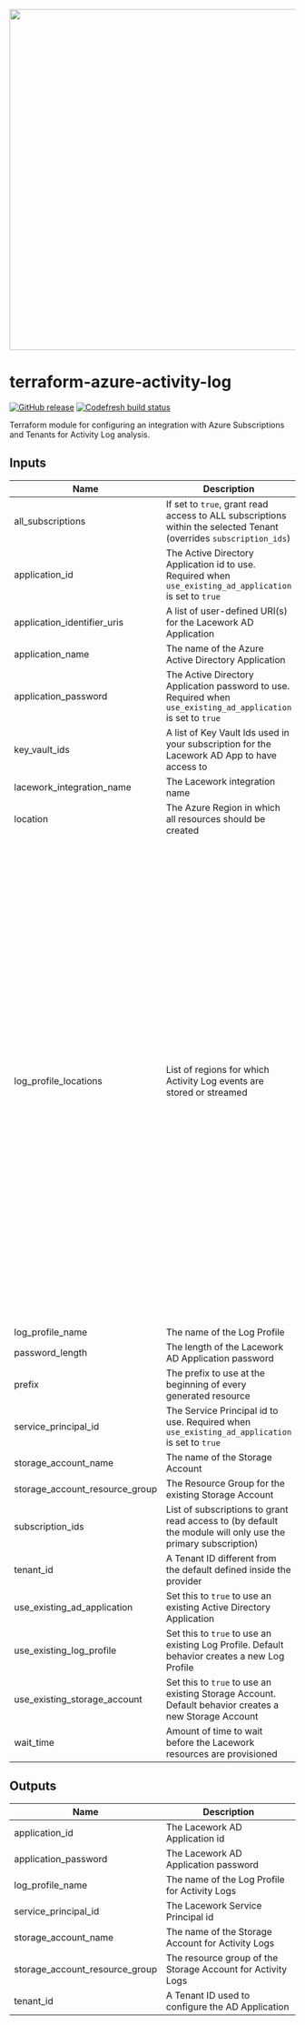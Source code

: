 <a href="https://lacework.com"><img src="https://techally-content.s3-us-west-1.amazonaws.com/public-content/lacework_logo_full.png" width="600"></a>

# terraform-azure-activity-log

[![GitHub release](https://img.shields.io/github/release/lacework/terraform-azure-activity-log.svg)](https://github.com/lacework/terraform-azure-activity-log/releases/)
[![Codefresh build status](https://g.codefresh.io/api/badges/pipeline/lacework/terraform-modules%2Ftest-compatibility?type=cf-1&key=eyJhbGciOiJIUzI1NiJ9.NWVmNTAxOGU4Y2FjOGQzYTkxYjg3ZDEx.RJ3DEzWmBXrJX7m38iExJ_ntGv4_Ip8VTa-an8gBwBo)](https://g.codefresh.io/pipelines/edit/new/builds?id=607e25e6728f5a6fba30431b&pipeline=test-compatibility&projects=terraform-modules&projectId=607db54b728f5a5f8930405d)

Terraform module for configuring an integration with Azure Subscriptions and Tenants for Activity Log analysis.

## Inputs

| Name                           | Description                                                                                                        | Type           | Default                                                                                                                                                                                                                                                                                                                                                                                                                                                                                                                                                                                                                                                                                                                                                                                                                              | Required |
| ------------------------------ | ------------------------------------------------------------------------------------------------------------------ | -------------- | ------------------------------------------------------------------------------------------------------------------------------------------------------------------------------------------------------------------------------------------------------------------------------------------------------------------------------------------------------------------------------------------------------------------------------------------------------------------------------------------------------------------------------------------------------------------------------------------------------------------------------------------------------------------------------------------------------------------------------------------------------------------------------------------------------------------------------------ | :------: |
| all_subscriptions              | If set to `true`, grant read access to ALL subscriptions within the selected Tenant (overrides `subscription_ids`) | `bool`         | `false`                                                                                                                                                                                                                                                                                                                                                                                                                                                                                                                                                                                                                                                                                                                                                                                                                              |    no    |
| application_id                 | The Active Directory Application id to use. Required when `use_existing_ad_application` is set to `true`           | `string`       | `""`                                                                                                                                                                                                                                                                                                                                                                                                                                                                                                                                                                                                                                                                                                                                                                                                                                 |    no    |
| application_identifier_uris    | A list of user-defined URI(s) for the Lacework AD Application                                                      | `list(string)` | `[]`                                                                                                                                                                                                                                                                                                                                                                                                                                                                                                                                                                                                                                                                                                                                                                                                                                 |    no    |
| application_name               | The name of the Azure Active Directory Application                                                                 | `string`       | `"lacework_security_audit"`                                                                                                                                                                                                                                                                                                                                                                                                                                                                                                                                                                                                                                                                                                                                                                                                          |    no    |
| application_password           | The Active Directory Application password to use. Required when `use_existing_ad_application` is set to `true`     | `string`       | `""`                                                                                                                                                                                                                                                                                                                                                                                                                                                                                                                                                                                                                                                                                                                                                                                                                                 |    no    |
| key_vault_ids                  | A list of Key Vault Ids used in your subscription for the Lacework AD App to have access to                        | `list(string)` | `[]`                                                                                                                                                                                                                                                                                                                                                                                                                                                                                                                                                                                                                                                                                                                                                                                                                                 |    no    |
| lacework_integration_name      | The Lacework integration name                                                                                      | `string`       | `"TF activity log"`                                                                                                                                                                                                                                                                                                                                                                                                                                                                                                                                                                                                                                                                                                                                                                                                                  |    no    |
| location                       | The Azure Region in which all resources should be created                                                          | `string`       | `"West US 2"`                                                                                                                                                                                                                                                                                                                                                                                                                                                                                                                                                                                                                                                                                                                                                                                                                        |    no    |
| log_profile_locations          | List of regions for which Activity Log events are stored or streamed                                               | `list(string)` | <pre>[<br> "eastasia",<br> "southeastasia",<br> "centralus",<br> "eastus",<br> "eastus2",<br> "westus",<br> "northcentralus",<br> "southcentralus",<br> "northeurope",<br> "westeurope",<br> "japanwest",<br> "japaneast",<br> "brazilsouth",<br> "australiaeast",<br> "australiasoutheast",<br> "southindia",<br> "centralindia",<br> "westindia",<br> "canadacentral",<br> "canadaeast",<br> "uksouth",<br> "ukwest",<br> "westcentralus",<br> "westus2",<br> "koreacentral",<br> "koreasouth",<br> "francecentral",<br> "francesouth",<br> "australiacentral",<br> "australiacentral2",<br> "uaecentral",<br> "uaenorth",<br> "southafricanorth",<br> "southafricawest",<br> "switzerlandnorth",<br> "switzerlandwest",<br> "germanynorth",<br> "germanywestcentral",<br> "norwaywest",<br> "norwayeast",<br> "global"<br>]</pre> |    no    |
| log_profile_name               | The name of the Log Profile                                                                                        | `string`       | `""`                                                                                                                                                                                                                                                                                                                                                                                                                                                                                                                                                                                                                                                                                                                                                                                                                                 |    no    |
| password_length                | The length of the Lacework AD Application password                                                                 | `number`       | `30`                                                                                                                                                                                                                                                                                                                                                                                                                                                                                                                                                                                                                                                                                                                                                                                                                                 |    no    |
| prefix                         | The prefix to use at the beginning of every generated resource                                                     | `string`       | `"lacework"`                                                                                                                                                                                                                                                                                                                                                                                                                                                                                                                                                                                                                                                                                                                                                                                                                         |    no    |
| service_principal_id           | The Service Principal id to use. Required when `use_existing_ad_application` is set to `true`                      | `string`       | `""`                                                                                                                                                                                                                                                                                                                                                                                                                                                                                                                                                                                                                                                                                                                                                                                                                                 |    no    |
| storage_account_name           | The name of the Storage Account                                                                                    | `string`       | `""`                                                                                                                                                                                                                                                                                                                                                                                                                                                                                                                                                                                                                                                                                                                                                                                                                                 |    no    |
| storage_account_resource_group | The Resource Group for the existing Storage Account                                                                | `string`       | `""`                                                                                                                                                                                                                                                                                                                                                                                                                                                                                                                                                                                                                                                                                                                                                                                                                                 |    no    |
| subscription_ids               | List of subscriptions to grant read access to (by default the module will only use the primary subscription)       | `list(string)` | `[]`                                                                                                                                                                                                                                                                                                                                                                                                                                                                                                                                                                                                                                                                                                                                                                                                                                 |    no    |
| tenant_id                      | A Tenant ID different from the default defined inside the provider                                                 | `string`       | `""`                                                                                                                                                                                                                                                                                                                                                                                                                                                                                                                                                                                                                                                                                                                                                                                                                                 |    no    |
| use_existing_ad_application    | Set this to `true` to use an existing Active Directory Application                                                 | `bool`         | `false`                                                                                                                                                                                                                                                                                                                                                                                                                                                                                                                                                                                                                                                                                                                                                                                                                              |    no    |
| use_existing_log_profile       | Set this to `true` to use an existing Log Profile. Default behavior creates a new Log Profile                      | `bool`         | `false`                                                                                                                                                                                                                                                                                                                                                                                                                                                                                                                                                                                                                                                                                                                                                                                                                              |    no    |
| use_existing_storage_account   | Set this to `true` to use an existing Storage Account. Default behavior creates a new Storage Account              | `bool`         | `false`                                                                                                                                                                                                                                                                                                                                                                                                                                                                                                                                                                                                                                                                                                                                                                                                                              |    no    |
| wait_time                      | Amount of time to wait before the Lacework resources are provisioned                                               | `string`       | `"20s"`                                                                                                                                                                                                                                                                                                                                                                                                                                                                                                                                                                                                                                                                                                                                                                                                                              |    no    |

## Outputs

| Name                           | Description                                                 |
| ------------------------------ | ----------------------------------------------------------- |
| application_id                 | The Lacework AD Application id                              |
| application_password           | The Lacework AD Application password                        |
| log_profile_name               | The name of the Log Profile for Activity Logs               |
| service_principal_id           | The Lacework Service Principal id                           |
| storage_account_name           | The name of the Storage Account for Activity Logs           |
| storage_account_resource_group | The resource group of the Storage Account for Activity Logs |
| tenant_id                      | A Tenant ID used to configure the AD Application            |
